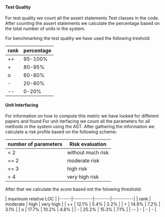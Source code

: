 #### Test Quality
For test quality we count all the assert statements Test classes in the code.
After counting the assert statements we calculate the percentage based on the total number of units in the system.

For benchmarking the test quality we have used the following treshold:

| rank | percentage |
|------|------------|
| ++   |   95-100%  |
| +    |   80-95%   |
| o    |   60-80%   |
| -    |   20-60%   |
| --   |   0-20%    |

#### Unit Interfacing
For information on how to compute this metric we have looked for different papers and found 
For unit iterfacing we count all the parameters for all methods in the system using the AST.
After gathering the information we calculate a risk profile based on the following scheme:


| number of parameters      | Risk evaluation              |
|---------------------------|------------------------------|
| <  2 						          | without much risk    |
| == 2                      | moderate risk  |
| == 3                      | high risk           |
| >  4                      | very high risk   |

After that we calculate the score based ont the folowing threshold:


|       maximum relative LOC           |
|------|----------|--------|-----------|
| rank | moderate | high   | very high |
| ++   |   12.1%  |  5.4%  |   2.2%    |
| +    |   14.9%  |  7.2%  |   3.1%    |
| o    |   17.7%  | 10.2%  |   4.8%    |
| -    |   25.2%  | 15.3%  |   7.1%    |
| --   |    -     |   -    |   -       |

